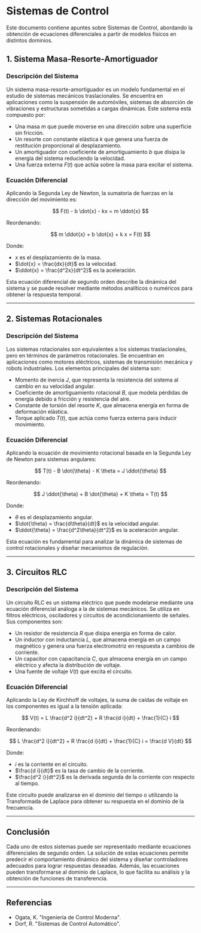# Sistemas de Control

Este documento contiene apuntes sobre Sistemas de Control, abordando la obtención de ecuaciones diferenciales a partir de modelos físicos en distintos dominios.

## 1. Sistema Masa-Resorte-Amortiguador

### **Descripción del Sistema**

Un sistema masa-resorte-amortiguador es un modelo fundamental en el estudio de sistemas mecánicos traslacionales. Se encuentra en aplicaciones como la suspensión de automóviles, sistemas de absorción de vibraciones y estructuras sometidas a cargas dinámicas. Este sistema está compuesto por:

- Una masa $m$ que puede moverse en una dirección sobre una superficie sin fricción.
- Un resorte con constante elástica $k$ que genera una fuerza de restitución proporcional al desplazamiento.
- Un amortiguador con coeficiente de amortiguamiento $b$ que disipa la energía del sistema reduciendo la velocidad.
- Una fuerza externa $F(t)$ que actúa sobre la masa para excitar el sistema.

### **Ecuación Diferencial**

Aplicando la Segunda Ley de Newton, la sumatoria de fuerzas en la dirección del movimiento es:

$$
F(t) - b \dot{x} - kx = m \ddot{x}
$$

Reordenando:

$$
 m \ddot{x} + b \dot{x} + k x = F(t)
$$

Donde:
- $x$ es el desplazamiento de la masa.
- $\dot{x} = \frac{dx}{dt}$ es la velocidad.
- $\ddot{x} = \frac{d^2x}{dt^2}$ es la aceleración.

Esta ecuación diferencial de segundo orden describe la dinámica del sistema y se puede resolver mediante métodos analíticos o numéricos para obtener la respuesta temporal.

---

## 2. Sistemas Rotacionales

### **Descripción del Sistema**

Los sistemas rotacionales son equivalentes a los sistemas traslacionales, pero en términos de parámetros rotacionales. Se encuentran en aplicaciones como motores eléctricos, sistemas de transmisión mecánica y robots industriales. Los elementos principales del sistema son:

- Momento de inercia $J$, que representa la resistencia del sistema al cambio en su velocidad angular.
- Coeficiente de amortiguamiento rotacional $B$, que modela pérdidas de energía debido a fricción y resistencia del aire.
- Constante de torsión del resorte $K$, que almacena energía en forma de deformación elástica.
- Torque aplicado $T(t)$, que actúa como fuerza externa para inducir movimiento.

### **Ecuación Diferencial**

Aplicando la ecuación de movimiento rotacional basada en la Segunda Ley de Newton para sistemas angulares:

$$
T(t) - B \dot{\theta} - K \theta = J \ddot{\theta}
$$

Reordenando:

$$
J \ddot{\theta} + B \dot{\theta} + K \theta = T(t)
$$

Donde:
- $\theta$ es el desplazamiento angular.
- $\dot{\theta} = \frac{d\theta}{dt}$ es la velocidad angular.
- $\ddot{\theta} = \frac{d^2\theta}{dt^2}$ es la aceleración angular.

Esta ecuación es fundamental para analizar la dinámica de sistemas de control rotacionales y diseñar mecanismos de regulación.

---

## 3. Circuitos RLC

### **Descripción del Sistema**

Un circuito RLC es un sistema eléctrico que puede modelarse mediante una ecuación diferencial análoga a la de sistemas mecánicos. Se utiliza en filtros eléctricos, osciladores y circuitos de acondicionamiento de señales. Sus componentes son:

- Un resistor de resistencia $R$ que disipa energía en forma de calor.
- Un inductor con inductancia $L$, que almacena energía en un campo magnético y genera una fuerza electromotriz en respuesta a cambios de corriente.
- Un capacitor con capacitancia $C$, que almacena energía en un campo eléctrico y afecta la distribución de voltaje.
- Una fuente de voltaje $V(t)$ que excita el circuito.

### **Ecuación Diferencial**

Aplicando la Ley de Kirchhoff de voltajes, la suma de caídas de voltaje en los componentes es igual a la tensión aplicada:

$$
V(t) = L \frac{d^2 i}{dt^2} + R \frac{d i}{dt} + \frac{1}{C} i
$$

Reordenando:

$$
L \frac{d^2 i}{dt^2} + R \frac{d i}{dt} + \frac{1}{C} i = \frac{d V}{dt}
$$

Donde:
- $i$ es la corriente en el circuito.
- $\frac{d i}{dt}$ es la tasa de cambio de la corriente.
- $\frac{d^2 i}{dt^2}$ es la derivada segunda de la corriente con respecto al tiempo.

Este circuito puede analizarse en el dominio del tiempo o utilizando la Transformada de Laplace para obtener su respuesta en el dominio de la frecuencia.

---

## Conclusión

Cada uno de estos sistemas puede ser representado mediante ecuaciones diferenciales de segundo orden. La solución de estas ecuaciones permite predecir el comportamiento dinámico del sistema y diseñar controladores adecuados para lograr respuestas deseadas. Además, las ecuaciones pueden transformarse al dominio de Laplace, lo que facilita su análisis y la obtención de funciones de transferencia.

---

## Referencias
- Ogata, K. "Ingeniería de Control Moderna".
- Dorf, R. "Sistemas de Control Automático".
